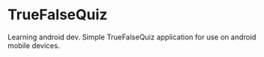 TrueFalseQuiz
=============

Learning android dev. Simple TrueFalseQuiz application for use on android mobile devices.
